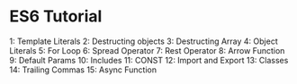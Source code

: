 # ES6 Tutorial

1: Template Literals
2: Destructing objects
3: Destructing Array
4: Object Literals
5: For Loop
6: Spread Operator
7: Rest Operator
8: Arrow Function
9: Default Params
10: Includes
11: CONST
12: Import and Export 
13: Classes
14: Trailing Commas
15: Async Function

